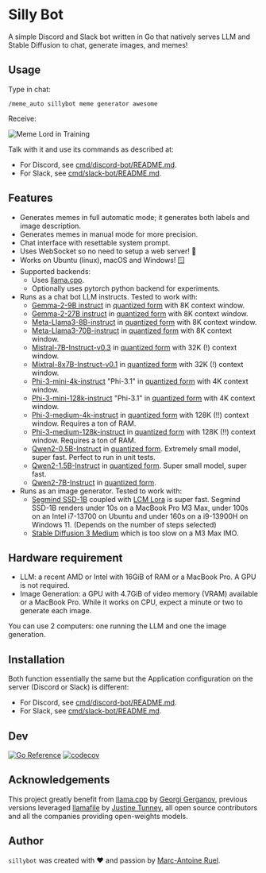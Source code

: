 # Silly Bot

A simple Discord and Slack bot written in Go that natively serves LLM and Stable
Diffusion to chat, generate images, and memes!


## Usage

Type in chat:

`/meme_auto sillybot meme generator awesome`

Receive:

![Meme Lord in Training](https://raw.githubusercontent.com/wiki/maruel/sillybot/meme_lord.png)

Talk with it and use its commands as described at:

- For Discord, see [cmd/discord-bot/README.md](cmd/discord-bot#usage).
- For Slack, see [cmd/slack-bot/README.md](cmd/slack-bot#usage).


## Features

- Generates memes in full automatic mode; it generates both labels and image
  description.
- Generates memes in manual mode for more precision.
- Chat interface with resettable system prompt.
- Uses WebSocket so no need to setup a web server! 🎉
- Works on Ubuntu (linux), macOS and Windows! 🪟
- Supported backends:
    - Uses [llama.cpp](https://github.com/ggerganov/llama.cpp).
    - Optionally uses pytorch python backend for experiments.
- Runs as a chat bot LLM instructs. Tested to work with:
    - [Gemma-2-9B instruct](https://huggingface.co/google/gemma-2-9b-it) in
      [quantized form](https://huggingface.co/bartowski/gemma-2-9b-it-GGUF)
      with 8K context window.
    - [Gemma-2-27B instruct](https://huggingface.co/google/gemma-2-27b-it) in
      [quantized form](https://huggingface.co/bartowski/gemma-2-27b-it-GGUF)
      with 8K context window.
    - [Meta-Llama3-8B-instruct](https://huggingface.co/meta-llama/Meta-Llama-3-8B-Instruct)
      in [quantized
      form](https://huggingface.co/bartowski/Meta-Llama-3-8B-Instruct-GGUF)
      with 8K context window.
    - [Meta-Llama3-70B-instruct](https://huggingface.co/meta-llama/Meta-Llama-3-70B-Instruct)
      in [quantized
      form](https://huggingface.co/bartowski/Meta-Llama-3-70B-Instruct-GGUF)
      with 8K context window.
    - [Mistral-7B-Instruct-v0.3](https://huggingface.co/mistralai/Mistral-7B-Instruct-v0.3)
      in [quantized
      form](https://huggingface.co/bartowski/Mistral-7B-Instruct-v0.3-GGUF)
      with 32K (!) context window.
    - [Mixtral-8x7B-Instruct-v0.1](https://huggingface.co/mistralai/Mixtral-8x7B-Instruct-v0.1)
      in [quantized
      form](https://huggingface.co/MaziyarPanahi/Mixtral-8x7B-Instruct-v0.1-GGUF)
      with 32K (!) context window.
    - [Phi-3-mini-4k-instruct](https://huggingface.co/microsoft/Phi-3-mini-4k-instruct) "Phi-3.1"
      in [quantized
      form](https://huggingface.co/bartowski/Phi-3.1-mini-4k-instruct-GGUF)
      with 4K context window.
    - [Phi-3-mini-128k-instruct](https://huggingface.co/microsoft/Phi-3-mini-128k-instruct) "Phi-3.1"
      in [quantized
      form](https://huggingface.co/bartowski/Phi-3.1-mini-4128-instruct-GGUF)
      with 4K context window.
    - [Phi-3-medium-4k-instruct](https://huggingface.co/microsoft/Phi-3-medium-4k-instruct)
      in [quantized
      form](https://huggingface.co/bartowski/Phi-3-medium-4k-instruct-GGUF)
      with 128K (!!) context window. Requires a ton of RAM.
    - [Phi-3-medium-128k-instruct](https://huggingface.co/microsoft/Phi-3-medium-128k-instruct)
      in [quantized
      form](https://huggingface.co/bartowski/Phi-3-medium-128k-instruct-GGUF)
      with 128K (!!) context window. Requires a ton of RAM.
    - [Qwen2-0.5B-Instruct](https://huggingface.co/Qwen/Qwen2-0.5B-Instruct) in
      [quantized form](https://huggingface.co/Qwen/Qwen2-0.5B-Instruct-GGUF).
      Extremely small model, super fast. Perfect to run in unit tests.
    - [Qwen2-1.5B-Instruct](https://huggingface.co/Qwen/Qwen2-1.5B-Instruct) in
      [quantized form](https://huggingface.co/Qwen/Qwen2-1.5B-Instruct-GGUF).
      Super small model, super fast.
    - [Qwen2-7B-Instruct](https://huggingface.co/Qwen/Qwen2-7B-Instruct) in
      [quantized form](https://huggingface.co/Qwen/Qwen2-7B-Instruct-GGUF).
- Runs as an image generator. Tested to work with:
    - [Segmind SSD-1B](https://huggingface.co/segmind/SSD-1B) coupled with [LCM
      Lora](https://huggingface.co/latent-consistency/lcm-lora-ssd-1b) is super
      fast. Segmind SSD-1B renders under 10s on a MacBook Pro M3 Max, under
      100s on an Intel i7-13700 on Ubuntu and under 160s on a i9-13900H on Windows
      11. (Depends on the number of steps selected)
    - [Stable Diffusion 3
      Medium](https://huggingface.co/stabilityai/stable-diffusion-3-medium)
      which is too slow on a M3 Max IMO.


## Hardware requirement

- LLM: a recent AMD or Intel with 16GiB of RAM or a MacBook Pro. A GPU is not
  required.
- Image Generation: a GPU with 4.7GiB of video memory (VRAM) available or a
  MacBook Pro. While it works on CPU, expect a minute or two to generate each
  image.

You can use 2 computers: one running the LLM and one the image generation.


## Installation

Both function essentially the same but the Application configuration on the
server (Discord or Slack) is different:

- For Discord, see
  [cmd/discord-bot/README.md](cmd/discord-bot#app-configuration).
- For Slack, see
  [cmd/slack-bot/README.md](cmd/slack-bot#app-configuration).


## Dev

[![Go Reference](https://pkg.go.dev/badge/github.com/maruel/sillybot/.svg)](https://pkg.go.dev/github.com/maruel/sillybot/)
[![codecov](https://codecov.io/gh/maruel/sillybot/graph/badge.svg?token=33RREVZMMP)](https://codecov.io/gh/maruel/sillybot)


## Acknowledgements

This project greatly benefit from
[llama.cpp](https://github.com/ggerganov/llama.cpp) by [Georgi
Gerganov](https://github.com/ggerganov), previous versions leveraged
[llamafile](https://github.com/Mozilla-Ocho/llamafile) by [Justine
Tunney](https://github.com/jart), all open source contributors and all the
companies providing open-weights models.


## Author

`sillybot` was created with ❤️️ and passion by [Marc-Antoine
Ruel](https://github.com/maruel).
